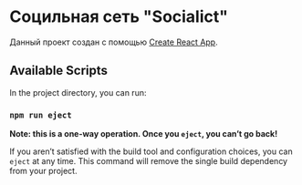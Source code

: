 # Социльная сеть "Socialict" 

Данный проект создан с помощью [Create React App](https://github.com/facebook/create-react-app).

## Available Scripts

In the project directory, you can run:

### `npm run eject`

**Note: this is a one-way operation. Once you `eject`, you can’t go back!**

If you aren’t satisfied with the build tool and configuration choices, you can `eject` at any time. This command will remove the single build dependency from your project.